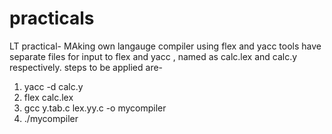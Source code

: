 # practicals
LT practical- MAking own langauge compiler using flex and yacc tools 
have separate files for input to flex and yacc , named as calc.lex and calc.y respectively.
steps to be applied are- 
1) yacc -d calc.y 
2) flex calc.lex 
3) gcc y.tab.c lex.yy.c  -o mycompiler
4) ./mycompiler 
